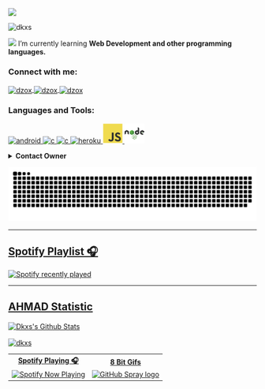 ## <p align="center">
<a href="https://wa.me/6282141404209"><img align="center" src="https://github-cardname.caliph.my.id/api?name=Ahmad+Dev&description=Hi, i'm a beginner developer, Nice to meet you&image=https://avatars.githubusercontent.com/Dzox13524&usqp=CAU&backgroundColor=%23ecf0f1&github=Dzox13524&pattern=ticTacToe&colorPattern=%23eaeaea&site=https://wa.me/6282141404209"/></a>
</p>

<p align="left"> <img src="https://komarev.com/ghpvc/?username=dkxs&label=Profile%20views&color=0e75b6&style=flat" alt="dkxs" /> 
</p> 

<img src="https://media.giphy.com/media/mGcNjsfWAjY5AEZNw6/giphy.gif" width="50"> I’m currently learning **Web Development and other programming languages.**

<h3 align="left">Connect with me:</h3>
<p align="left">
<a href="https://www.youtube.com/channel/UCMAR68urCI5FGntI5ohUkOw?" target="blank"><img align="center" src="https://raw.githubusercontent.com/rahuldkjain/github-profile-readme-generator/master/src/images/icons/Social/youtube.svg" alt="dzox" height="30" width="40"/>
<a href=" https://instagram.com/dzox.skr" target="blank"><img align="center" src="https://raw.githubusercontent.com/Dkxs/hussainweb/main/icons/instagram.png" alt="dzox" width="30"/>
 <a href="https://www.tiktok.com/@zxc_org?_t=8UC6cdqtvnO&_r=1" target="blank"><img align="center" src="https://seeklogo.com/images/T/tik-tok-logo-E3F1A1B69E-seeklogo.com.png" alt="dzox" width="30"/></a>
</p>

<h3 align="left">Languages and Tools:</h3>
<p align="left"> <a href="" target="_blank" rel="noreferrer"> <img src="https://skillicons.dev/icons?i=python" alt="android" width="40" height="40"/> </a> <a href="" target="_blank" rel="noreferrer"> <img src="https://skillicons.dev/icons?i=javascript" alt="c" width="40" height="40"/> </a> <a href="https://code.visualstudio.com/" target="_blank" rel="noreferrer"> <img src="https://raw.githubusercontent.com/hussainweb/hussainweb/main/icons/vscode.png" alt="c" width="40" height="40"/> </a> <a href="https://heroku.com" target="_blank" rel="noreferrer"> <img src="https://www.vectorlogo.zone/logos/heroku/heroku-icon.svg" alt="heroku" width="40" height="40"/> </a> <a href="https://developer.mozilla.org/en-US/docs/Web/JavaScript" target="_blank" rel="noreferrer"> <img src="https://raw.githubusercontent.com/devicons/devicon/master/icons/javascript/javascript-original.svg" alt="javascript" width="40" height="40"/> </a> <a href="https://nodejs.org" target="_blank" rel="noreferrer"> <img src="https://raw.githubusercontent.com/devicons/devicon/master/icons/nodejs/nodejs-original-wordmark.svg" alt="nodejs" width="40" height="40"/> </a> </p>

<!-- Contact Owner -->
<b><details><summary>Contact Owner</summary></b>

<h3> <img src="https://emojis.slackmojis.com/emojis/images/1621024394/39092/cat-roll.gif?1621024394" width="28" /> Chat Gwe Cui <3</a></h3>
<p align="center">
<a href="https://wa.me/6288990007937"><img src="https://www.svgrepo.com/show/122874/whatsapp.svg" width="100"/>
</p>

</details>

<p align="center">
<img src="https://github.com/Platane/snk/raw/output/github-contribution-grid-snake.svg" alt="nz" width="700"/>
</p>

------

<h2> Spotify Playlist 🎧</h2> 
	
![Spotify recently played](https://spotify-recently-played-readme.vercel.app/api?user=31zijfljhashrlt3edrsfq6kovau&unique=true) <!-- [![spotify-github-profile](https://spotify-github-profile.vercel.app/api/view?uid=31zijfljhashrlt3edrsfq6kovau&cover_image=true&theme=compact)](https://spotify-github-profile.vercel.app/api/view?uid=31zijfljhashrlt3edrsfq6kovau&redirect=true) -->
</p>
	
------
		
<table>
  <tbody><tr>
    <th align="center">Spotify Playing 🎧</th>
    <th align="center">8 Bit Gifs</th>
  </tr>
  <tr>
    <td align="center">
<a target="_blank" rel="noopener noreferrer" href="https://github.com/lowlighter/metrics/blob/examples/metrics.classic.svg"><img alt="Spotify Now Playing" src="https://now-playing-on-spotify.vercel.app/api/spotify" style="max-width: 100%;" width="350"></a>
</td>
<td align="center">
<a target="_blank" rel="noopener noreferrer" href="https://github.com/lowlighter/metrics/blob/examples/metrics.organization.svg"><img alt="GitHub Spray logo" src="https://i.imgur.com/nPZyGNo.gif" style="max-width: 100%;" width="200"></a>
</td>
	  
</p>	  

	
<h2> AHMAD Statistic </h2> 	
	
 <img align="center" src="https://github-readme-stats.vercel.app/api?username=Dkxs&show_icons=true&include_all_commits=true&theme=radical&hide_border=true" alt="Dkxs's Github Stats" height="180rem" /> </p>

<p><img align="center" src="https://github-readme-streak-stats.herokuapp.com/?user=dkxs&" alt="dkxs" /></p>
